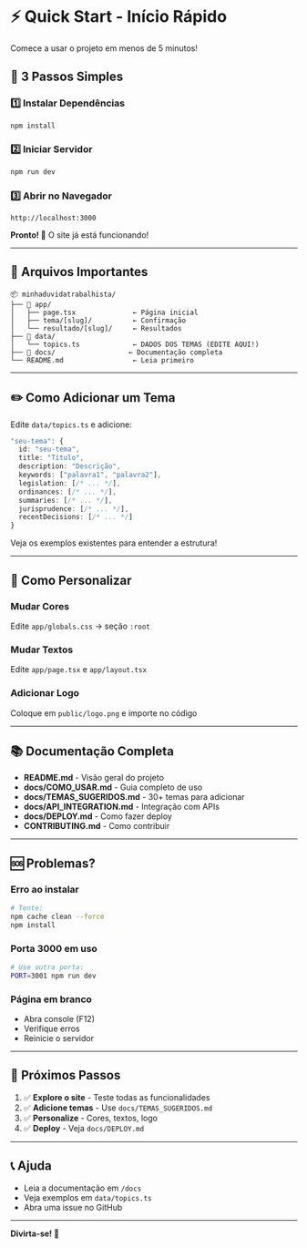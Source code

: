 # ⚡ Quick Start - Início Rápido

Comece a usar o projeto em menos de 5 minutos!

## 🚀 3 Passos Simples

### 1️⃣ Instalar Dependências

```bash
npm install
```

### 2️⃣ Iniciar Servidor

```bash
npm run dev
```

### 3️⃣ Abrir no Navegador

```
http://localhost:3000
```

**Pronto! 🎉** O site já está funcionando!

---

## 📁 Arquivos Importantes

```
📦 minhaduvidatrabalhista/
├── 📂 app/
│   ├── page.tsx              ← Página inicial
│   ├── tema/[slug]/          ← Confirmação
│   └── resultado/[slug]/     ← Resultados
├── 📂 data/
│   └── topics.ts             ← DADOS DOS TEMAS (EDITE AQUI!)
├── 📂 docs/                  ← Documentação completa
└── README.md                 ← Leia primeiro
```

---

## ✏️ Como Adicionar um Tema

Edite `data/topics.ts` e adicione:

```typescript
"seu-tema": {
  id: "seu-tema",
  title: "Título",
  description: "Descrição",
  keywords: ["palavra1", "palavra2"],
  legislation: [/* ... */],
  ordinances: [/* ... */],
  summaries: [/* ... */],
  jurisprudence: [/* ... */],
  recentDecisions: [/* ... */]
}
```

Veja os exemplos existentes para entender a estrutura!

---

## 🎨 Como Personalizar

### Mudar Cores
Edite `app/globals.css` → seção `:root`

### Mudar Textos
Edite `app/page.tsx` e `app/layout.tsx`

### Adicionar Logo
Coloque em `public/logo.png` e importe no código

---

## 📚 Documentação Completa

- **README.md** - Visão geral do projeto
- **docs/COMO_USAR.md** - Guia completo de uso
- **docs/TEMAS_SUGERIDOS.md** - 30+ temas para adicionar
- **docs/API_INTEGRATION.md** - Integração com APIs
- **docs/DEPLOY.md** - Como fazer deploy
- **CONTRIBUTING.md** - Como contribuir

---

## 🆘 Problemas?

### Erro ao instalar
```bash
# Tente:
npm cache clean --force
npm install
```

### Porta 3000 em uso
```bash
# Use outra porta:
PORT=3001 npm run dev
```

### Página em branco
- Abra console (F12)
- Verifique erros
- Reinicie o servidor

---

## 🎯 Próximos Passos

1. ✅ **Explore o site** - Teste todas as funcionalidades
2. ✅ **Adicione temas** - Use `docs/TEMAS_SUGERIDOS.md`
3. ✅ **Personalize** - Cores, textos, logo
4. ✅ **Deploy** - Veja `docs/DEPLOY.md`

---

## 📞 Ajuda

- Leia a documentação em `/docs`
- Veja exemplos em `data/topics.ts`
- Abra uma issue no GitHub

---

**Divirta-se! 🚀**

